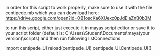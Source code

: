 in order for this script to work properly, make sure to use it with the file centipede.mb which you can download here: https://drive.google.com/open?id=0B1oscKa6XUexc0pJdElaZnB0b3M

to run this script, either just execute it in mayas script editor
or save it to your script folder (default is: C:\Users\Student\Documents\maya\(your version)\scripts)
and then run following listConnections

import centipede_UI
reload(centipede_UI)
centipede_UI.Centipede_UI()
